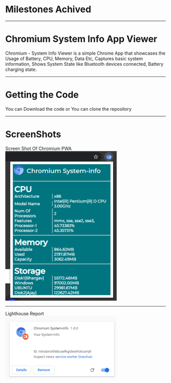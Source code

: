 # Milestones Achived
<hr>

# Chromium System Info App Viewer
Chromium - System Info Viewer is a simple Chrome App that showcases the Usage of Battery, CPU, Memory, Data Etc, Captures basic system information, Shows System State like Bluetooth devices connected, Battery charging state.
<hr>

# Getting the Code
You can Download the code or You can clone the repository
<hr>

# ScreenShots

Screen Shot Of Chromium PWA 
<br> 
<img alt="extension" src="https://github.com/SriBhargav8/Chromium-Extension/blob/main/Chromium%20Extension/Working.PNG" width=350px/> 
<hr> 
Lighthouse Report
<br> 
<img alt="Working Of Extension" src="https://github.com/SriBhargav8/Chromium-Extension/blob/main/Chromium%20Extension/Extension.PNG" width=350px/>

